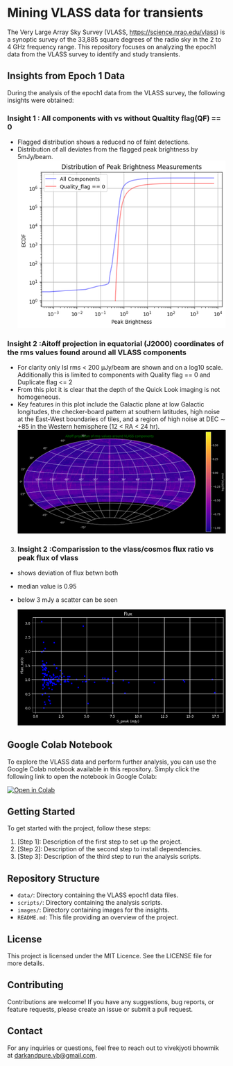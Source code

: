# Mining VLASS data for transients

The Very Large Array Sky Survey (VLASS, https://science.nrao.edu/vlass) is a synoptic survey of the 33,885 square degrees of the radio sky in the 2 to 4 GHz frequency range. This repository focuses on analyzing the epoch1 data from the VLASS survey to identify and study transients.

## Insights from Epoch 1 Data

During the analysis of the epoch1 data from the VLASS survey, the following insights were obtained:

### Insight 1 :  All components with vs without Qualtity flag(QF) == 0
- Flagged distribution shows a reduced no of faint detections.
- Distribution of all deviates from the flagged peak brightness by 5mJy/beam.
   ![Insight 1 Image](Images/output.png)

### Insight 2 :Aitoff projection in equatorial (J2000) coordinates of the rms values found around all VLASS components

- For clarity only Isl rms < 200 µJy/beam are shown and on a log10 scale. Additionally this is limited to components with Quality flag == 0 and Duplicate flag <= 2
- From this plot it is clear that the depth of the Quick Look imaging is not homogeneous.
- Key features in this plot include the Galactic plane at low Galactic longitudes, the checker-board pattern at southern latitudes, high noise at the East-West boundaries of tiles, and a region of high noise at DEC ∼ +85 in the Western hemisphere (12 < RA < 24 hr).
   ![Insight 2 Image](Images/aitoff.png)

3. ### Insight 2 :Comparission to the vlass/cosmos flux ratio vs peak flux of vlass

- shows deviation of flux betwn both 
 - median value is 0.95
 - below 3 mJy a scatter can be seen



   ![Insight 3 Image](Images/flux_cal.png)

## Google Colab Notebook

To explore the VLASS data and perform further analysis, you can use the Google Colab notebook available in this repository. Simply click the following link to open the notebook in Google Colab:

[![Open in Colab](https://colab.research.google.com/assets/colab-badge.svg)](link-to-your-colab-notebook)

## Getting Started

To get started with the project, follow these steps:

1. [Step 1]: Description of the first step to set up the project.
2. [Step 2]: Description of the second step to install dependencies.
3. [Step 3]: Description of the third step to run the analysis scripts.

## Repository Structure

- `data/`: Directory containing the VLASS epoch1 data files.
- `scripts/`: Directory containing the analysis scripts.
- `images/`: Directory containing images for the insights.
- `README.md`: This file providing an overview of the project.

## License

This project is licensed under the MIT Licence. See the LICENSE file for more details.

## Contributing

Contributions are welcome! If you have any suggestions, bug reports, or feature requests, please create an issue or submit a pull request.

## Contact

For any inquiries or questions, feel free to reach out to vivekjyoti bhowmik at darkandpure.vb@gmail.com.
